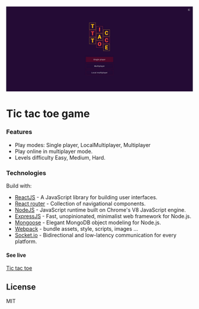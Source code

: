 ![alt text](https://github.com/jurekledzinski/tic-tac-toe-backend/blob/media/images/Tictactoe.png?raw=true)

# Tic tac toe game

### Features

- Play modes: Single player, LocalMultiplayer, Multiplayer
- Play online in multiplayer mode.
- Levels difficulty Easy, Medium, Hard.

### Technologies

Build with:

- [ReactJS](https://reactjs.org/) - A JavaScript library for building user interfaces.
- [React router](https://reactrouter.com/) - Collection of navigational components.
- [NodeJS](https://nodejs.org/en/) - JavaScript runtime built on Chrome's V8 JavaScript engine.
- [ExpressJS](https://expressjs.com/) - Fast, unopinionated, minimalist web framework for Node.js.
- [Mongoose](https://mongoosejs.com/) - Elegant MongoDB object modeling for Node.js.
- [Webpack](https://webpack.js.org/) - bundle assets, style, scripts, images ...
- [Socket.io](https://socket.io/) - Bidirectional and low-latency communication for every platform.

#### See live

[Tic tac toe](https://hungry-tesla-ef1a08.netlify.app)

## License

MIT

